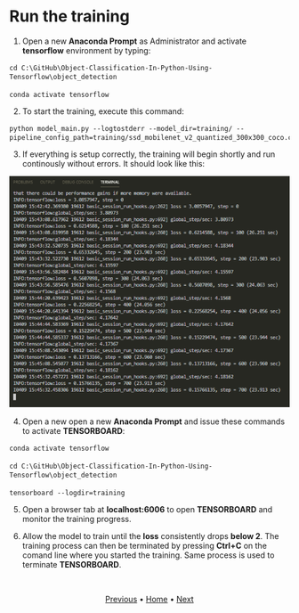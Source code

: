 # Run the training

1. Open a new **Anaconda Prompt** as Administrator and activate **tensorflow** environment by typing:
```
cd C:\GitHub\Object-Classification-In-Python-Using-Tensorflow\object_detection

conda activate tensorflow
```

2. To start the training, execute this command:
```
python model_main.py --logtostderr --model_dir=training/ --pipeline_config_path=training/ssd_mobilenet_v2_quantized_300x300_coco.config
```

3. If everything is setup correctly, the training will begin shortly and run continously without errors. It should look like this:

<p align="center">
  <img src="..\images\terminal-training.png">
</p>

4. Open a new open a new **Anaconda Prompt** and issue these commands to activate **TENSORBOARD**:
```
conda activate tensorflow

cd C:\GitHub\Object-Classification-In-Python-Using-Tensorflow\object_detection

tensorboard --logdir=training
```

5. Open a browser tab at **localhost:6006** to open **TENSORBOARD** and monitor the training progress.

6. Allow the model to train until the **loss** consistently drops **below 2**. The training process can then be terminated by pressing **Ctrl+C** on the comand line where you started the training. Same process is used to terminate **TENSORBOARD**.

<br>
<p align="center">
  <a href="https://github.com/JeiEmDSea/Object-Classification-In-Python-Using-Tensorflow/blob/master/documentation/tflite_for_raspi/configure_training_quantized_ssd_mobilenet_model.md">Previous</a>
  <span>•</span>
  <a href="https://github.com/JeiEmDSea/Object-Classification-In-Python-Using-Tensorflow">Home</a>
  <span>•</span>
  <a href="https://github.com/JeiEmDSea/Object-Classification-In-Python-Using-Tensorflow/blob/master/documentation/tflite_for_raspi/export_inference_graph_for_tf_lite.md">Next</a>
</p>